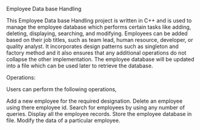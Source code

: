 Employee Data base Handling

This Employee Data base Handling project is written in C++ and is used to manage the employee database which performs certain tasks like adding, deleting, displaying, searching, and modifying. Employees can be added based on their job titles, such as team lead, human resource, developer, or quality analyst. It incorporates design patterns such as singleton and factory method and it also ensures that any additional operations do not collapse the other implementation. The employee database will be updated into a file which can be used later to retrieve the database.

Operations:

Users can perform the following operations,

  Add a new employee for the required designation.
  Delete an employee using there employee id.
  Search for employees by using any number of queries.
  Display all the employee records.
  Store the employee database in file.
  Modify the data of a particular employee.

